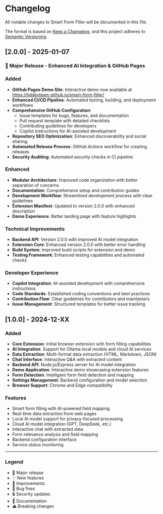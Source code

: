 # Changelog

All notable changes to Smart Form Filler will be documented in this file.

The format is based on [Keep a Changelog](https://keepachangelog.com/en/1.0.0/),
and this project adheres to [Semantic Versioning](https://semver.org/spec/v2.0.0.html).

## [2.0.0] - 2025-01-07

### 🎉 Major Release - Enhanced AI Integration & GitHub Pages

### Added
- **GitHub Pages Demo Site**: Interactive demo now available at https://hddevteam.github.io/smart-form-filler/
- **Enhanced CI/CD Pipeline**: Automated testing, building, and deployment workflows
- **Comprehensive GitHub Configuration**: 
  - Issue templates for bugs, features, and documentation
  - Pull request template with detailed checklists
  - Contributing guidelines for developers
  - Copilot instructions for AI-assisted development
- **Repository SEO Optimization**: Enhanced discoverability and social sharing
- **Automated Release Process**: GitHub Actions workflow for creating releases
- **Security Auditing**: Automated security checks in CI pipeline

### Enhanced
- **Modular Architecture**: Improved code organization with better separation of concerns
- **Documentation**: Comprehensive setup and contribution guides
- **Development Workflow**: Streamlined development process with clear guidelines
- **Extension Manifest**: Updated to version 2.0.0 with enhanced description
- **Demo Experience**: Better landing page with feature highlights

### Technical Improvements
- **Backend API**: Version 2.0.0 with improved AI model integration
- **Extension Core**: Enhanced version 2.0.0 with better error handling
- **Build System**: Improved build scripts for extension and demo
- **Testing Framework**: Enhanced testing capabilities and automated checks

### Developer Experience
- **Copilot Integration**: AI-assisted development with comprehensive instructions
- **Code Standards**: Established coding conventions and best practices
- **Contribution Flow**: Clear guidelines for contributors and maintainers
- **Issue Management**: Structured templates for better issue tracking

## [1.0.0] - 2024-12-XX

### Added
- **Core Extension**: Initial browser extension with form filling capabilities
- **AI Integration**: Support for Ollama local models and cloud AI services
- **Data Extraction**: Multi-format data extraction (HTML, Markdown, JSON)
- **Chat Interface**: Interactive Q&A with extracted content
- **Backend API**: Node.js/Express server for AI model integration
- **Demo Application**: Interactive demo showcasing extension features
- **Form Detection**: Intelligent form field detection and mapping
- **Settings Management**: Backend configuration and model selection
- **Browser Support**: Chrome and Edge compatibility

### Features
- Smart form filling with AI-powered field mapping
- Real-time data extraction from web pages
- Local AI model support for privacy-focused processing
- Cloud AI model integration (GPT, DeepSeek, etc.)
- Interactive chat with extracted data
- Form relevance analysis and field mapping
- Backend configuration interface
- Service status monitoring

---

### Legend
- 🎉 Major release
- ✨ New features
- 🔧 Improvements
- 🐛 Bug fixes
- 🔒 Security updates
- 📖 Documentation
- ⚠️ Breaking changes
